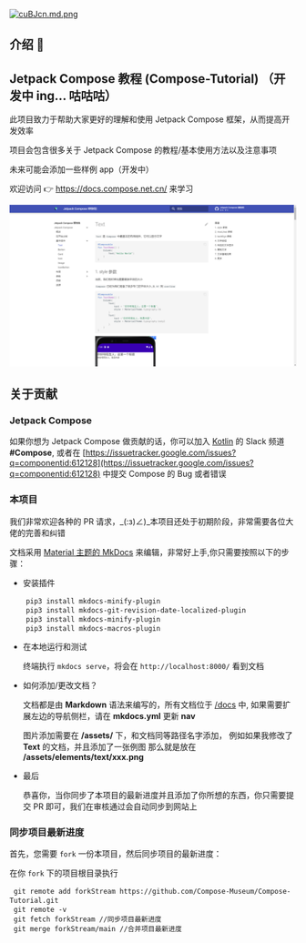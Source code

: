 [![cuBJcn.md.png](https://z3.ax1x.com/2021/04/04/cuBJcn.md.png)](https://z3.ax1x.com/2021/04/04/cuBJcn.png)

## 介绍 💨


## Jetpack Compose 教程 (Compose-Tutorial) （开发中 ing... 咕咕咕） 

此项目致力于帮助大家更好的理解和使用 Jetpack Compose 框架，从而提高开发效率

项目会包含很多关于 Jetpack Compose 的教程/基本使用方法以及注意事项

未来可能会添加一些样例 app（开发中）

欢迎访问 👉 <https://docs.compose.net.cn/> 来学习

<img src = "/screenshots/sc1.png">


## 关于贡献

### Jetpack Compose
如果你想为 Jetpack Compose 做贡献的话，你可以加入 [Kotlin](https://surveys.jetbrains.com/s3/kotlin-slack-sign-up) 的 Slack 频道 **#Compose**, 或者在 [https://issuetracker.google.com/issues?q=componentid:612128](https://issuetracker.google.com/issues?q=componentid:612128) 中提交 Compose 的 Bug 或者错误


### 本项目

我们非常欢迎各种的 PR 请求，_(:з)∠)_本项目还处于初期阶段，非常需要各位大佬的完善和纠错

文档采用 [Material 主题的 MkDocs](https://squidfunk.github.io/mkdocs-material/getting-started/) 来编辑，非常好上手,你只需要按照以下的步骤：

* 安装插件

```
    pip3 install mkdocs-minify-plugin
    pip3 install mkdocs-git-revision-date-localized-plugin
    pip3 install mkdocs-minify-plugin
    pip3 install mkdocs-macros-plugin
```

* 在本地运行和测试

    终端执行 ``` mkdocs serve ```，将会在 ``` http://localhost:8000/ ``` 看到文档


* 如何添加/更改文档？
    
    文档都是由 **Markdown** 语法来编写的，所有文档位于 [/docs](https://github.com/Compose-Museum/Compose-Tutorial/tree/main/docs) 中, 如果需要扩展左边的导航侧栏，请在 **mkdocs.yml** 更新 **nav**

    图片添加需要在 **/assets/** 下，和文档同等路径名字添加，
    例如如果我修改了 **Text** 的文档，并且添加了一张例图
    那么就是放在 **/assets/elements/text/xxx.png**

* 最后

    恭喜你，当你同步了本项目的最新进度并且添加了你所想的东西，你只需要提交 PR 即可，我们在审核通过会自动同步到网站上


### 同步项目最新进度

首先，您需要 `fork` 一份本项目，然后同步项目的最新进度：

在你 `fork` 下的项目根目录执行

```
 git remote add forkStream https://github.com/Compose-Museum/Compose-Tutorial.git
 git remote -v
 git fetch forkStream //同步项目最新进度
 git merge forkStream/main //合并项目最新进度
```
